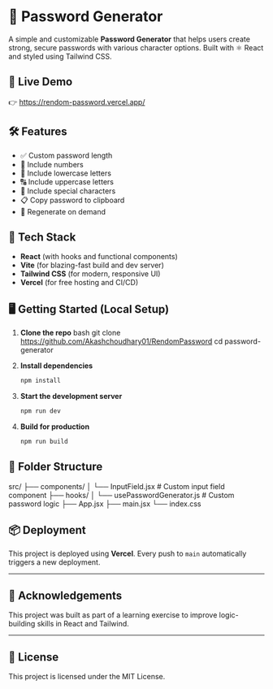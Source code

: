 # 🔐 Password Generator

A simple and customizable **Password Generator** that helps users create strong, secure passwords with various character options. Built with ⚛️ React and styled using Tailwind CSS.

## 🚀 Live Demo

👉 https://rendom-password.vercel.app/

## 🛠️ Features

- ✅ Custom password length
- 🔢 Include numbers
- 🔡 Include lowercase letters
- 🔠 Include uppercase letters
- 🔣 Include special characters
- 📋 Copy password to clipboard
- 🔁 Regenerate on demand

## 🧰 Tech Stack

- **React** (with hooks and functional components)
- **Vite** (for blazing-fast build and dev server)
- **Tailwind CSS** (for modern, responsive UI)
- **Vercel** (for free hosting and CI/CD)

## 🖥️ Getting Started (Local Setup)

1. **Clone the repo**
   bash
   git clone https://github.com/Akashchoudhary01/RendomPassword
   cd password-generator


2. **Install dependencies**

   ```bash
   npm install
   ```

3. **Start the development server**

   ```bash
   npm run dev
   ```

4. **Build for production**

   ```bash
   npm run build
   ```

## 📂 Folder Structure


src/
├── components/
│   └── InputField.jsx     # Custom input field component
├── hooks/
│   └── usePasswordGenerator.js  # Custom password logic
├── App.jsx
├── main.jsx
└── index.css


## 📦 Deployment

This project is deployed using **Vercel**. Every push to `main` automatically triggers a new deployment.

---

## 🙌 Acknowledgements

This project was built as part of a learning exercise to improve logic-building skills in React and Tailwind.

---

## 📄 License

This project is licensed under the MIT License.

